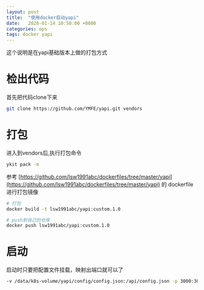 ```yaml
---
layout: post
title:  "使用docker启动yapi"
date:   2020-01-14 10:50:00 +0800
categories: ops
tags: docker yapi
---
```


这个说明是在yapi基础版本上做的打包方式

# 检出代码

首先把代码clone下来

```bash
git clone https://github.com/YMFE/yapi.git vendors
```

# 打包

进入到vendors后,执行打包命令

```bash
ykit pack -m
```

参考 [https://github.com/lsw1991abc/dockerfiles/tree/master/yapi](https://github.com/lsw1991abc/dockerfiles/tree/master/yapi) 的 dockerfile 进行打包镜像

```bash
# 打包
docker build -t lsw1991abc/yapi:custom.1.0

# push到自己的仓库
docker push lsw1991abc/yapi:custom.1.0
```

# 启动

启动时只要把配置文件挂载，映射出端口就可以了

```bash
-v /data/k8s-volume/yapi/config/config.json:/api/config.json -p 3000:3000
```
